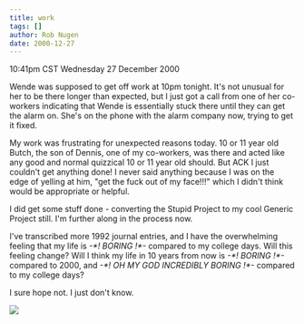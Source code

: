 ```yaml
---
title: work
tags: []
author: Rob Nugen
date: 2000-12-27
---
```


<title>stuck</title>
<p class=date>10:41pm CST Wednesday 27 December 2000</p>

<p>Wende was supposed to get off work at 10pm tonight.  It's not
unusual for her to be there longer than expected, but I just got a
call from one of her co-workers indicating that Wende is essentially
stuck there until they can get the alarm on.  She's on the phone with
the alarm company now, trying to get it fixed.</p>

<p>My work was frustrating for unexpected reasons today.  10 or 11
year old Butch, the son of Dennis, one of my co-workers, was there and
acted like any good and normal quizzical 10 or 11 year old should.
But ACK I just couldn't get anything done!  I never said anything
because I was on the edge of yelling at him, "get the fuck out of my
face!!!" which I didn't think would be appropriate or helpful.</p>

<p>I did get some stuff done - converting the Stupid Project to my
cool Generic Project still.  I'm further along in the process now.</p>

<p>I've transcribed more 1992 journal entries, and I have the
overwhelming feeling that my life is <em>-*! BORING !*-</em> compared
to my college days.  Will this feeling change?  Will I think my life
in 10 years from now is <em>-*! BORING !*-</em> compared to 2000, and
<em>-*! OH MY GOD INCREDIBLY BORING !*-</em> compared to my college
days?</p>

<p>I sure hope not.  I just don't know.</p>

<p><img src='/images/rob/wL-ROB.gif'/></p>

